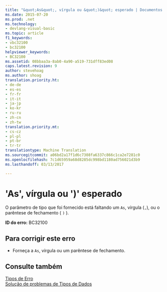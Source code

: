 ```yaml
---
title: "&quot;As&quot;, vírgula ou &quot;)&quot; esperado | Documentos do Microsoft"
ms.date: 2015-07-20
ms.prod: .net
ms.technology:
- devlang-visual-basic
ms.topic: article
f1_keywords:
- vbc32100
- bc32100
helpviewer_keywords:
- BC32100
ms.assetid: 08bbaa3a-8ab0-4a90-a519-731dff83ed08
caps.latest.revision: 9
author: stevehoag
ms.author: shoag
translation.priority.ht:
- de-de
- es-es
- fr-fr
- it-it
- ja-jp
- ko-kr
- ru-ru
- zh-cn
- zh-tw
translation.priority.mt:
- cs-cz
- pl-pl
- pt-br
- tr-tr
translationtype: Machine Translation
ms.sourcegitcommit: a06bd2a17f1d6c7308fa6337c866c1ca2e7281c0
ms.openlocfilehash: 7c1d65959a68d8285dc998bd1180ad756021d3b9
ms.lasthandoff: 03/13/2017

---
```

# <a name="39as39-comma-or-3939-expected"></a>'As', vírgula ou ')' esperado
O parâmetro de tipo que foi fornecido está faltando um `As`, vírgula (`,`), ou o parêntese de fechamento ( `)` ).  
  
 **ID do erro:** BC32100  
  
## <a name="to-correct-this-error"></a>Para corrigir este erro  
  
-   Forneça a `As`, vírgula ou um parêntese de fechamento.  
  
## <a name="see-also"></a>Consulte também  
 [Tipos de Erro](../../visual-basic/programming-guide/language-features/error-types.md)   
 [Solução de problemas de Tipos de Dados](../../visual-basic/programming-guide/language-features/data-types/troubleshooting-data-types.md)

